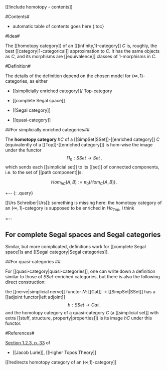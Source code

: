 <div class="rightHandSide toc">
[[!include homotopy - contents]]
</div>

#Contents#

* automatic table of contents goes here
{:toc}

#Idea#

The [[homotopy category]] of an [[(infinity,1)-category]] $C$ is, roughly, the best [[category|1-categorical]] approximation to $C$.  It has the same objects as $C$, and its morphisms are [[equivalence]] classes of 1-morphisms in $C$.


#Definition#

The details of the definition depend on the chosen model for $(\infty,1)$-categories, as either

* [[simplicially enriched category]]/ Top-category

* [[complete Segal space]]

* [[Segal category]]

* [[quasi-category]]

##For simplicially enriched categories##

The **homotopy category** $h C$ of a [[SimpSet|SSet]]-[[enriched category]] $C$ (equivalently of a [[Top]]-[[enriched category]]) is hom-wise the image under the functor
$$
  \Pi_0 : SSet \to Set
 \,,
$$
which sends each [[simplicial set]] to its [[set]]
of connected components, i.e. to the set of [[path component]]s:

$$
  Hom_{h C}(A,B) := \pi_0(Hom_C(A,B))
  \,.
$$

+-- {: .query}
 
  [[Urs Schreiber|Urs]]: something is missing here: the homotopy category of an $(\infty,1)$-category is supposed to be enriched in $Ho_{Top}$, I think

=--


## For complete Segal spaces and Segal categories ##

Similar, but more complicated, definitions work for [[complete Segal space]]s and [[Segal category|Segal categories]].


##For quasi-categories ##

For [[quasi-category|quasi-categories]], one can write down a definition similar to those of $SSet$-enriched categories, but there is also the following direct construction: 

the [[nerve|simplicial nerve]] functor $N :$ [[Cat]] $\to$ [[SimpSet|SSet]] has a [[adjoint functor|left adjoint]]
$$
 h : SSet \to Cat
 \,.
$$
and the homotopy category of a quasi-category $C$ (a [[simplicial set]] with extra [[stuff, structure, property|properties]]) is its image $h C$ under this functor.


#References#

[Section 1.2.3, p. 33](http://arxiv.org/PS_cache/math/pdf/0608/0608040v4.pdf#page=33) of

* [[Jacob Lurie]], [[Higher Topos Theory]]


[[!redirects homotopy category of an (∞,1)-category]]
